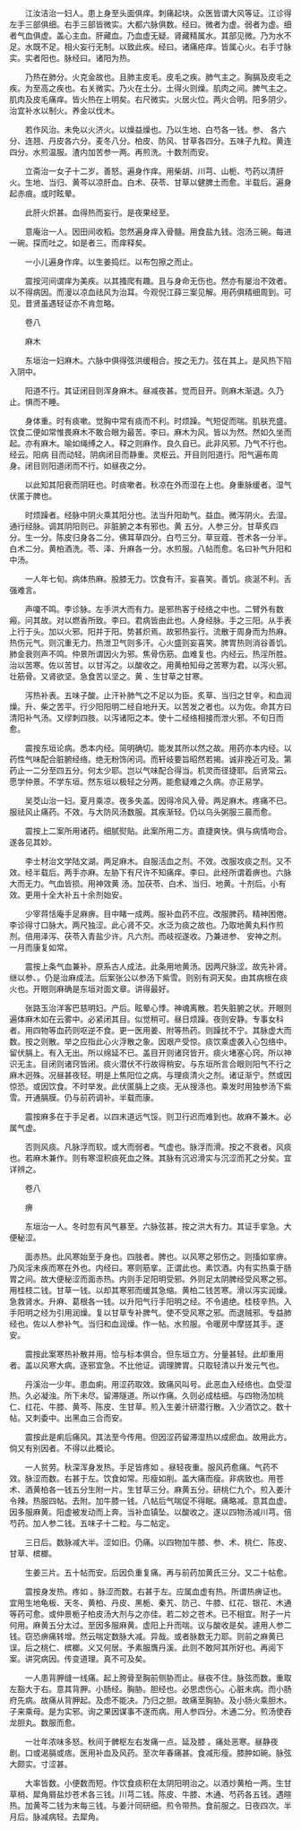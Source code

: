 <!-- { "loadSidebar": true } -->
　　江汝洁治一妇人。患上身至头面俱痒。刺痛起块。众医皆谓大风等证。江诊得左手三部俱细。右手三部皆微实。大都六脉俱数。经曰。微者为虚。弱者为虚。细者气血俱虚。盖心主血。肝藏血。乃血虚无疑。肾藏精属水。其部见微。乃为水不足。水既不足。相火妄行无制。以致此疾。经曰。诸痛疮痒。皆属心火。右手寸脉实。实者阳也。脉经曰。诸阳为热。

　　乃热在肺分。火克金故也。且肺主皮毛。皮毛之疾。肺气主之。胸膈及皮毛之疾。为至高之疾也。右关微实。乃火在土分。土得火则燥。肌肉之间。脾气主之。肌肉及皮毛痛痒。皆火热在上明矣。右尺微实。火居火位。两火合明。阳多阴少。治宜补水以制火。养金以伐木。

　　若作风治。未免以火济火。以燥益燥也。乃以生地、白芍各一钱。参、 各六分、连翘、丹皮各六分。麦冬八分。柏皮、防风、甘草各四分。五味子九粒。黄连四分。水煎温服。渣内加苦参一两。再煎洗。十数剂而安。

　　立斋治一女子十二岁。善怒。遍身作痒。用柴胡、川芎、山栀、芍药以清肝火。生地、当归、黄芩以凉肝血。白术、茯苓、甘草以健脾土而愈。半载后。遍身起赤痕。或时眩晕。

　　此肝火炽甚。血得热而妄行。是夜果经至。

　　意庵治一人。因田间收稻。忽然遍身痒入骨髓。用食盐九钱。泡汤三碗。每进一碗。探而吐之。如是者三。而痒释矣。

　　一小儿遍身作痒。以生姜捣烂。以布包擦之而止。

　　震按河间谓痒为美疾。以其搔爬有趣。且与身命无伤也。然亦有屡治不效者。以不得病因。而漫以凉血祛风为治耳。今观倪江薛三案见解。用药俱精细周到。可见。昔贤虽遇轻证亦不肯忽略。

　　卷八

　　麻木

　　东垣治一妇麻木。六脉中俱得弦洪缓相合。按之无力。弦在其上。是风热下陷入阴中。

　　阳道不行。其证闭目则浑身麻木。昼减夜甚。觉而目开。则麻木渐退。久乃止。惧而不睡。

　　身体重。时有痰嗽。觉胸中常有痰而不利。时烦躁。气短促而喘。肌肤充盛。饮食二便如常惟畏麻木不敢合眼为最苦。李曰。麻木为风。皆以为然。然如久坐而起。亦有麻木。喻如绳缚之人。释之则麻作。良久自已。此非风邪。乃气不行也。经云。阳病 目而动轻。阴病闭目而静重。灵枢云。开目则阳道行。阳气遍布周身。闭目则阳道闭而不行。如昼夜之分。

　　以此知其阳衰而阴旺也。时痰嗽者。秋凉在外而湿在上也。身重脉缓者。湿气伏匿于脾也。

　　时烦躁者。经脉中阴火乘其阳分也。法当升阳助气。益血。微泻阴火。去湿。通行经脉。调其阴阳则已。非脏腑之本有邪也。黄 五分。人参三分。甘草炙四分。生一分。陈皮归身各二分。佛耳草四分。白芍三分。草豆蔻、苍术各一分半。白术二分。黄柏酒洗。苓、泽、升麻各一分。水煎服。八帖而愈。名曰补气升阳和中汤。

　　一人年七旬。病体热麻。股膝无力。饮食有汗。妄喜笑。善饥。痰涎不利。舌强难言。

　　声嗄不鸣。李诊脉。左手洪大而有力。是邪热客于经络之中也。二臂外有数瘢。问其故。对以燃香所致。李曰。君病皆由此也。人身经脉。手之三阳。从手表上行于头。加以火邪。阳并于阳。势甚炽焉。故邪热妄行。流散于周身而为热麻。热伤元气。则沉重无力。热泄卫气则多汗。心火盛则妄喜笑。脾胃热则消谷善饥。肺金衰则声不鸣。仲景所谓因火为邪。焦骨伤筋。血难复也。内经云。热淫所胜。治以苦寒。佐以苦甘。以甘泻之。以酸收之。用黄柏知母之苦寒为君。以泻火邪。壮筋骨。又肾欲坚。急食苦以坚之。黄 、生甘草之甘寒。

　　泻热补表。五味子酸。止汗补肺气之不足以为臣。炙草、当归之甘辛。和血润燥。升、柴之苦平。行少阳阳明二经自地升天。以苦发之者也。以为佐。命其方曰清阳补气汤。又缪刺四肢。以泻诸阳之本。使十二经络相接而泄火邪。不旬日而愈。

　　震按东垣论病。悉本内经。简明确切。能发其所以然之故。用药亦本内经。以药性气味配合脏腑经络。绝无粉饰闲词。而轩岐要旨昭然若揭。诚非挽近可及。第药止一二分至四五分。何太少耶。岂以气味配合得当。机灵而径捷耶。后贤常云。愿学仲景。不学东垣。然东垣以极轻之分两。能愈疑难之久病。亦正易学。

　　吴茭山治一妇。夏月乘凉。夜多失盖。因得冷风入骨。两足麻木。疼痛不已。服祛风止痛药。不效。与大防风汤数服。其疾渐轻。仍以乌头粥服三晨而愈。

　　震按上二案所用诸药。细腻熨贴。此案所用二方。直捷爽快。俱与病情吻合。遂各见其妙。

　　李士材治文学陆文湖。两足麻木。自服活血之剂。不效。改服攻痰之剂。又不效。经半载后。两手亦麻。左胁下有尺许不知痛痒。李曰。此经所谓着痹也。六脉大而无力。气血皆损。用神效黄 汤。加茯苓、白术、当归、地黄。十剂后。小有效。更用十全大补五十余剂始安。

　　少宰蒋恬庵手足麻痹。目中睹一成两。服补血药不应。改服脾药。精神困倦。李诊得寸口脉大。两尺独涩。此心肾不交。水泛为痰之故也。乃取地黄丸料作煎剂。倍用泽泻、茯苓入青盐少许。凡六剂。而岐视遂收。乃兼进参、 安神之剂。一月而康复如常。

　　震按上条气血兼补。原系古人成法。此条用地黄汤。因两尺脉涩。故先补肾。继以参、。仍是治麻成法。后案张公以参汤下紫雪。则别有洞天矣。由其病根在痰火也。开眼则麻确是东垣对面文章。讲得最好。

　　张路玉治洋客巴慈明妇。产后。眩晕心悸。神魂离散。若失脏腑之状。开眼则遍体麻木如在云雾中。必紧闭其目。似觉稍可。昼日烦躁。夜则安静。专事女科者。用四物等血药则呕逆不食。更一医用姜、附等热药。则躁扰不宁。其脉虚大而数。按之则散。举之应指此心火浮散之象。因艰产受惊。痰饮乘虚袭入心包络中。留伏膈上。有入无出。所以绵延不已。盖目开则诸窍皆开。痰火堵塞心窍。所以神识无主。目闭则诸窍皆闭。痰火潜伏不行故得稍安。与东垣所言合眼则阳气不行之麻木迥殊。况昼甚夜轻。明是上焦阳位之病。与理痰清火之剂。诸证渐宁。然或因惊恐。或因饮食。不时举发。此伏匿膈上之痰。无从搜涤也。乘发时用独参汤下紫雪。开通膈膜。仍与前药调补。半载而康。

　　震按麻多在于手足者。以四末道远气馁。则卫行迟而难到也。故麻不兼木。必属气虚。

　　否则风痰。凡脉浮而软。或大而弱者。气虚也。脉浮而滑。按之不衰者。风痰也。若麻木兼作。则有寒湿积痰死血之殊。其脉有沉迟滑实与沉涩而芤之分矣。宜详辨之。

　　卷八

　　痹

　　东垣治一人。冬时忽有风气暴至。六脉弦甚。按之洪大有力。其证手挛急。大便秘涩。

　　面赤热。此风寒始至于身也。四肢者。脾也。以风寒之邪伤之。则搐如挛痹。乃风淫未疾而寒在外也。内经曰。寒则筋挛。正谓此也。素饮酒。内有实热乘于肠胃之间。故大便秘涩而面赤热。内则手足阳明受邪。外则足太阴脾经受风寒之邪。用桂枝二钱。甘草一钱。以却其寒邪而缓其急缩。黄柏二钱苦寒。滑以泻实润燥。急救肾水。升麻、葛根各一钱。以升阳气行手阳明之经。不令遏绝。桂枝辛热。入手阳明之经为引用润燥。复以甘草专补脾气。使不受风寒之邪。而退贼邪。专益肺经也。佐以人参补气。当归和血润燥。作一帖。水煎服。令暖房中摩搓其手。遂安。

　　震按此案寒热补散并用。恰与标本俱合。但东垣立方。分量甚轻。此却重用者。盖以风寒大病。逐邪宜急。不比他证。调理脾胃。只取轻清以升发元气也。

　　丹溪治一少年。患血痢。用涩药取效。致痛风叫号。此恶血入经络也。血受湿热。久必凝浊。所下未尽。留滞隧道。所以作痛。久则必成枯细。与四物汤加桃仁、红花、牛膝、黄芩、陈皮、生甘草。煎入生姜汁研潜行散。入少酒饮之。数十帖。又刺委中。出黑血三合而安。

　　震按此是痢后痛风。其法至今传用。但因涩药留滞湿热以成瘀血。故用此方。倘又有别因者。不得以此概论。

　　一人贫劳。秋深浑身发热。手足皆疼如 。昼轻夜重。服风药愈痛。气药不效。脉涩而数。右甚于左。饮食如常。形瘦如削。盖大痛而瘦。非病致也。用苍术、酒黄柏各一钱五分生附一片。生甘草三分。麻黄五分。研桃仁九个。煎入姜汁令辣。热服四帖。去附。加牛膝一钱。八帖后气喘促不得眠。痛略减。意其血虚。因多服麻黄。阳虚被发动而上奔。当补血镇坠。以酸收之。遂以四物汤减川芎。倍芍药。加人参二钱。五味子十二粒。与二帖定。

　　三日后。数脉减大半。涩如旧。仍痛。以四物加牛膝、参、术、桃仁、陈皮、甘草、槟榔。

　　生姜三片。五十帖而安。后因负重复痛。再与前药加黄氏三分。又二十帖愈。

　　震按身发热。疼如 。脉涩而数。右甚于左。应属血虚有热。所谓热痹证也。宜用生地龟板、天冬、黄柏、丹皮、黑栀、秦艽、防己、牛膝、红花、银花、木通等药可愈。或仲景栀子柏皮汤大剂与之亦佳。若二妙之苍术。已不相宜。附子一片何用。麻黄五分太过。至因多服麻黄。虚阳上升而喘。议与酸收是矣。遽用人参二钱。窃恐痹痛转增。然云喘定数脉大减。异哉。或者脉数无力耶。则前之麻黄已误。后之桃仁、槟榔。义又何居。予素服膺丹溪。此则不敢阿其所好也。再阅下案。讲究病因。传变道理。真不可及矣。

　　一人患背胛缝一线痛。起上胯骨至胸前侧胁而止。昼夜不住。脉弦而数。重取左豁大于右。意其背胛。小肠经。胸胁。胆经也。必思虑伤心。心脏未病。而小肠府先病。故痛从背胛起。及虑不能决。乃归之胆。故痛至胸胁。及小肠火乘胆木。子来乘母。是为实邪。询之果因谋事不遂而病。用人参四分。木通二分。煎汤使吞龙胆丸。数服而愈。

　　一壮年浓味多怒。秋间于髀枢左右发痛一点。延及膝 。痛处恶寒。昼静夜剧。口或渴膈或痞。医用补血及风药。至次年春痛甚。食减形瘦。膝肿如碗。脉弦大颇实。寸涩甚。

　　大率皆数。小便数而短。作饮食痰积在太阴阳明治之。以酒炒黄柏一两。生甘草梢、犀角屑盐炒苍术各三钱。川芎二钱。陈皮、牛膝、木通、芍药各五钱。遇暄热。加黄芩二钱为末每三钱。与姜汁同研细。煎令带热。食前服之。日夜四次。半月后。脉减病轻。去犀角。

